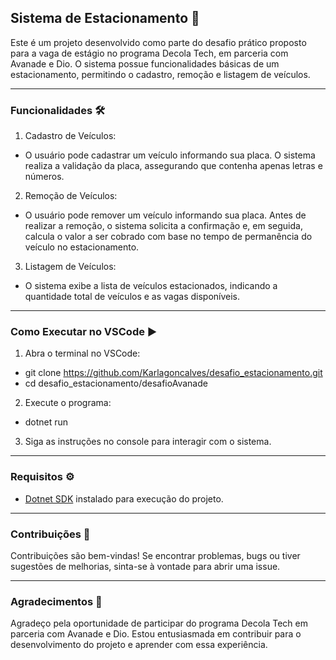 ## Sistema de Estacionamento 🚗


Este é um projeto desenvolvido como parte do desafio prático proposto para a vaga de estágio no programa Decola Tech, em parceria com Avanade e Dio. O sistema possue funcionalidades básicas de um estacionamento, permitindo o cadastro, remoção e listagem de veículos.

---
### Funcionalidades 🛠️

1. Cadastro de Veículos:

- O usuário pode cadastrar um veículo informando sua placa. O sistema realiza a validação da placa, assegurando que contenha apenas letras e números.

2. Remoção de Veículos:

- O usuário pode remover um veículo informando sua placa. Antes de realizar a remoção, o sistema solicita a confirmação e, em seguida, calcula o valor a ser cobrado com base no tempo de permanência do veículo no estacionamento.

3. Listagem de Veículos:

- O sistema exibe a lista de veículos estacionados, indicando a quantidade total de veículos e as vagas disponíveis.

---
### Como Executar no VSCode ▶️

1. Abra o terminal no VSCode:

- git clone https://github.com/Karlagoncalves/desafio_estacionamento.git
- cd desafio_estacionamento/desafioAvanade

2. Execute o programa:
- dotnet run

3. Siga as instruções no console para interagir com o sistema.

---

### Requisitos ⚙️
- [Dotnet SDK](https://learn.microsoft.com/pt-br/dotnet/core/install/windows?tabs=net80) instalado para execução do projeto.

---
### Contribuições 🤝
Contribuições são bem-vindas! Se encontrar problemas, bugs ou tiver sugestões de melhorias, sinta-se à vontade para abrir uma issue.

---
### Agradecimentos 🙌
Agradeço pela oportunidade de participar do programa Decola Tech em parceria com Avanade e Dio. Estou entusiasmada em contribuir para o desenvolvimento do projeto e aprender com essa experiência.
